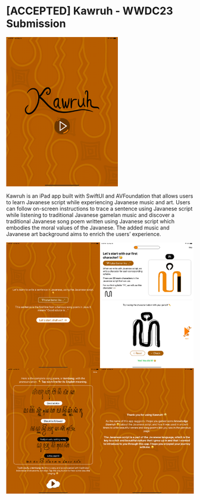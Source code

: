 # [ACCEPTED] Kawruh - WWDC23 Submission

<img src="./images/Home.png" width="300px"></img>

Kawruh is an iPad app built with SwiftUI and AVFoundation that allows users to learn Javanese script while experiencing Javanese music and art. Users can follow on-screen instructions to trace a sentence using Javanese script while listening to traditional Javanese gamelan music and discover a traditional Javanese song poem written using Javanese script which embodies the moral values of the Javanese. The added music and Javanese art background aims to enrich the users’ experience.

<div style="display: grid; grid-template-columns: auto auto">
  <img src="./images/Intro.png"></img>
  <img src="./images/Trace.png"></img>
  <img src="./images/Poem.png"></img>
  <img src="./images/Closing.png"></img>
</div>
